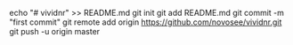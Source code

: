echo "# vividnr" >> README.md
git init
git add README.md
git commit -m "first commit"
git remote add origin https://github.com/novosee/vividnr.git
git push -u origin master
